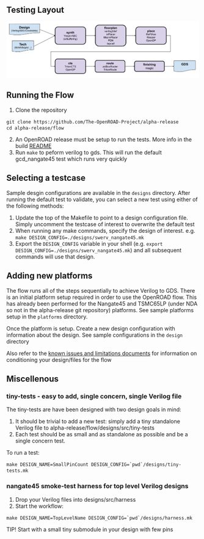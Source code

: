 
## Testing Layout
![alt text](docs/flow.png "flow")

## Running the Flow
1. Clone the repository
```
git clone https://github.com/The-OpenROAD-Project/alpha-release
cd alpha-release/flow
```
2. An OpenROAD release must be setup to run the tests. More info in the build [README](../build/README.md)
3. Run `make` to peform verilog to gds. This will run the default gcd_nangate45 test which runs very quickly

## Selecting a testcase
Sample desgin configurations are available in the `designs` directory. After running the default test to validate, you can select a new test using either of the following methods:
1. Update the top of the Makefile to point to a design configuration file. Simply uncomment the testcase of interest to overwrite the default test
2. When running any make commands, specify the design of interest. e.g. `make DESIGN_CONFIG=./designs/swerv_nangate45.mk`
3. Export the `DESIGN_CONFIG` variable in your shell (e.g. `export DESIGN_CONFIG=./designs/swerv_nangate45.mk`) and all subsequent commands will use that design. 


## Adding new platforms
The flow runs all of the steps sequentially to achieve Verilog to GDS. There is an initial platform setup required in order to use the OpenROAD flow. This has already been performed for the Nangate45 and TSMC65LP (under NDA so not in the alpha-release git repository) platforms. See sample platforms setup in the `platforms` directory.

Once the platform is setup. Create a new design configuration with information about the design.  See sample configurations in the `design` directory

Also refer to the [known issues and limitations documents](docs/Known%20Issues%20and%20Limitations.pdf) for information on conditioning your design/files for the flow

## Miscellenous
### tiny-tests - easy to add, single concern, single Verilog file

The tiny-tests are have been designed with two design goals in mind:

1. It should be trivial to add a new test: simply add a tiny standalone
   Verilog file to alpha-release/flow/designs/src/tiny-tests
2. Each test should be as small and as standalone as possible and be a single
   concern test.

To run a test:

```
make DESIGN_NAME=SmallPinCount DESIGN_CONFIG=`pwd`/designs/tiny-tests.mk
```

### nangate45 smoke-test harness for top level Verilog designs

1. Drop your Verilog files into designs/src/harness
2. Start the workflow:

```
make DESIGN_NAME=TopLevelName DESIGN_CONFIG=`pwd`/designs/harness.mk
```

TIP! Start with a small tiny submodule in your design with few pins


